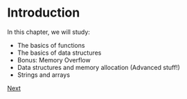 # Introduction
In this chapter, we will study:

*   The basics of functions
*   The basics of data structures
*   Bonus: Memory Overflow
*   Data structures and memory allocation (Advanced stuff!)
*   Strings and arrays

[Next](2.1%20Functions.md)